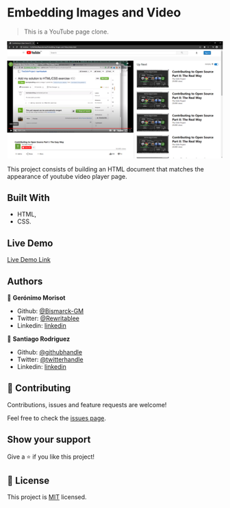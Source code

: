 # Embedding Images and Video

> This is a YouTube page clone.

![screenshot](img/exampleScreenshot.png)

This project consists of building an HTML document that matches the appearance of youtube video player page.

## Built With

- HTML,
- CSS.

## Live Demo

[Live Demo Link](https://raw.githack.com/Bismarck-GM/Embedding-Images-and-Video/feature-index/index.html)


## Authors

👤 **Gerónimo Morisot**

- Github: [@Bismarck-GM](https://github.com/Bismarck-GM)
- Twitter: [@Rewritablee](https://twitter.com/Rewritablee)
- Linkedin: [linkedin](https://linkedin.com/in/geronimomorisot)

👤 **Santiago Rodriguez**

- Github: [@githubhandle](https://github.com/santiagorodriguezbermudez)
- Twitter: [@twitterhandle](https://twitter.com/srba87)
- Linkedin: [linkedin](https://www.linkedin.com/in/srba87/)

## 🤝 Contributing

Contributions, issues and feature requests are welcome!

Feel free to check the [issues page](issues/).

## Show your support

Give a ⭐️ if you like this project!

## 📝 License

This project is [MIT](lic.url) licensed.
